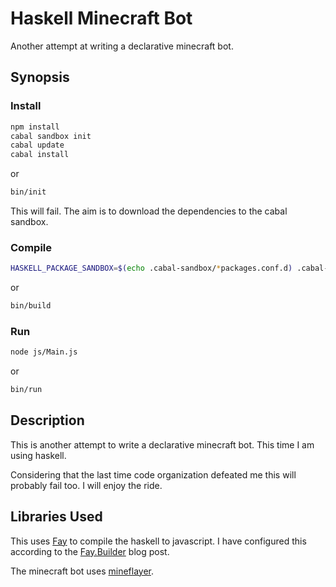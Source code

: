 Haskell Minecraft Bot
=====================

Another attempt at writing a declarative minecraft bot.

Synopsis
--------

### Install

```bash
npm install
cabal sandbox init
cabal update
cabal install
```

or

```bash
bin/init
```

This will fail. The aim is to download the dependencies to the cabal sandbox.

### Compile

```bash
HASKELL_PACKAGE_SANDBOX=$(echo .cabal-sandbox/*packages.conf.d) .cabal-sandbox/bin/fay -o js/Main.js src/Main.hs
```

or

```bash
bin/build
```

### Run

```bash
node js/Main.js
```

or

```bash
bin/run
```

Description
-----------

This is another attempt to write a declarative minecraft bot. This time I am using haskell.

Considering that the last time code organization defeated me this will probably fail too. I will enjoy the ride.

Libraries Used
--------------

This uses [Fay](https://github.com/faylang/fay) to compile the haskell to javascript.
I have configured this according to the [Fay.Builder](http://engineering.silk.co/post/82777010096/writing-admin-interfaces-with-fay-using) blog post.

The minecraft bot uses [mineflayer](https://github.com/PrismarineJS/mineflayer).
